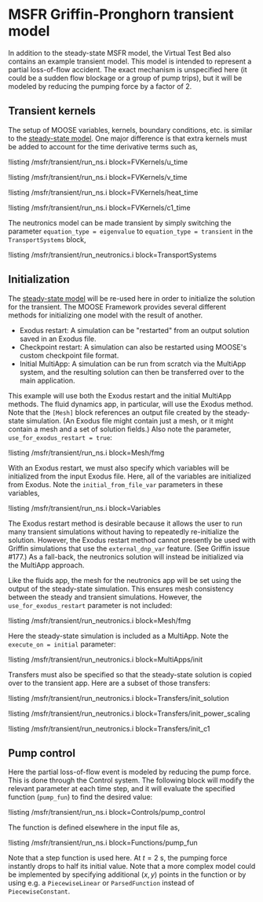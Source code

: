 # MSFR Griffin-Pronghorn transient model

In addition to the steady-state MSFR model, the Virtual Test Bed also contains
an example transient model. This model is intended to represent a partial
loss-of-flow accident. The exact mechanism is unspecified here (it could be a
sudden flow blockage or a group of pump trips), but it will be modeled by reducing the pumping force by a factor of 2.

## Transient kernels

The setup of MOOSE variables, kernels, boundary conditions, etc. is similar to
the [steady-state model](msfr/griffin_pgh_model.md). One major difference is
that extra kernels must be added to account for the time derivative terms such
as,

!listing /msfr/transient/run_ns.i block=FVKernels/u_time

!listing /msfr/transient/run_ns.i block=FVKernels/v_time

!listing /msfr/transient/run_ns.i block=FVKernels/heat_time

!listing /msfr/transient/run_ns.i block=FVKernels/c1_time

The neutronics model can be made transient by simply switching the parameter
`equation_type = eigenvalue` to `equation_type = transient` in the
`TransportSystems` block,

!listing /msfr/transient/run_neutronics.i block=TransportSystems

## Initialization

The [steady-state model](msfr/griffin_pgh_model.md) will be re-used here in
order to initialize the solution for the transient. The MOOSE Framework provides
several different methods for initializing one model with the result of another.

- Exodus restart: A simulation can be "restarted" from an output solution saved
  in an Exodus file.
- Checkpoint restart: A simulation can also be restarted using MOOSE's custom
  checkpoint file format.
- Initial MultiApp: A simulation can be run from scratch via the MultiApp
  system, and the resulting solution can then be transferred over to the main
  application.

This example will use both the Exodus restart and the initial MultiApp methods.
The fluid dynamics app, in particular, will use the Exodus method. Note that the
`[Mesh]` block references an output file created by the steady-state simulation.
(An Exodus file might contain just a mesh, or it might contain a mesh and a set
of solution fields.) Also note the parameter, `use_for_exodus_restart = true`:

!listing /msfr/transient/run_ns.i block=Mesh/fmg

With an Exodus restart, we must also specify which variables will be initialized
from the input Exodus file. Here, all of the variables are initialized from
Exodus. Note the `initial_from_file_var` parameters in these variables,

!listing /msfr/transient/run_ns.i block=Variables

The Exodus restart method is desirable because it allows the user to run many
transient simulations without having to repeatedly re-initialize the solution.
However, the Exodus restart method cannot presently be used with Griffin
simulations that use the `external_dnp_var` feature. (See Griffin issue #177.)
As a fall-back, the neutronics solution will instead be initialized via the
MultiApp approach.

Like the fluids app, the mesh for the neutronics app will be set using the
output of the steady-state simulation. This ensures mesh consistency between the
steady and transient simulations. However, the `use_for_exodus_restart`
parameter is not included:

!listing /msfr/transient/run_neutronics.i block=Mesh/fmg

Here the steady-state simulation is included as a MultiApp. Note the
`execute_on = initial` parameter:

!listing /msfr/transient/run_neutronics.i block=MultiApps/init

Transfers must also be specified so that the steady-state solution is copied
over to the transient app. Here are a subset of those transfers:

!listing /msfr/transient/run_neutronics.i block=Transfers/init_solution

!listing /msfr/transient/run_neutronics.i block=Transfers/init_power_scaling

!listing /msfr/transient/run_neutronics.i block=Transfers/init_c1

## Pump control

Here the partial loss-of-flow event is modeled by reducing the pump force. This
is done through the Control system. The following block will modify the relevant
parameter at each time step, and it will evaluate the specified function
(`pump_fun`) to find the desired value:

!listing /msfr/transient/run_ns.i block=Controls/pump_control

The function is defined elsewhere in the input file as,

!listing /msfr/transient/run_ns.i block=Functions/pump_fun

Note that a step function is used here. At $t = 2~\text{s}$, the pumping force
instantly drops to half its initial value. Note that a more complex model could
be implemented by specifying additional $(x, y)$ points in the function or by
using e.g. a `PiecewiseLinear` or `ParsedFunction` instead of
`PiecewiseConstant`.
